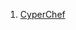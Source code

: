 1. [CyperChef](https://gchq.github.io/CyberChef/#recipe=Magic(3,true,false,'')&input=54Gp5o2v5I2U5Jm744S25b2i5qW0542f5qWu542044y05pGf5r2m5by45byw45Gj44C345iw5pG9)
